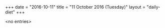 +++
date = "2016-10-11"
title = "11 October 2016 (Tuesday)"
layout = "daily-diet"
+++

\<no entries\>